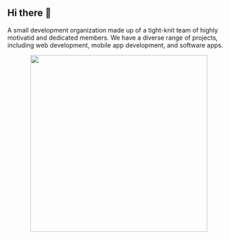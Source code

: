 ## Hi there 👋




A small development organization made up of a tight-knit team of highly motivatid and dedicated members. We have a diverse range of projects, including web development, mobile app development, and software apps.
<p align="center">
  <img src="https://github.com/ExtrosDevs/.github/blob/main/2023-04-24%2014-44-49%20(online-video-cutter.com).gif" width="400"/>
</p>
